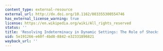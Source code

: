 ```yaml
---
content_type: external-resource
external_url: http://dx.doi.org/10.1162/003355300554746
has_external_license_warning: true
license: https://en.wikipedia.org/wiki/All_rights_reserved
status: ''
title: 'Resolving Indeterminacy in Dynamic Settings: The Role of Shocks'
uid: 5e191266-e60f-4bd8-8842-e32331896821
wayback_url: ''
---
```

